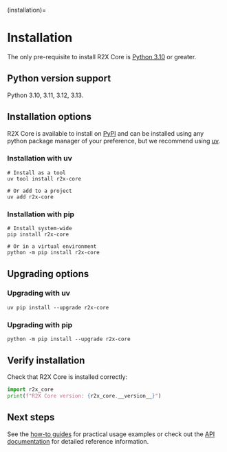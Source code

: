 (installation)=

# Installation

The only pre-requisite to install R2X Core is [Python 3.10](https://www.python.org/downloads/release/python-3100/) or greater.

## Python version support

Python 3.10, 3.11, 3.12, 3.13.

## Installation options

R2X Core is available to install on [PyPI](https://pypi.org/project/r2x-core/) and can be installed using any python package manager of your preference, but we recommend using [uv](https://docs.astral.sh/uv/getting-started/installation/).

### Installation with uv

```console
# Install as a tool
uv tool install r2x-core

# Or add to a project
uv add r2x-core
```

### Installation with pip

```console
# Install system-wide
pip install r2x-core

# Or in a virtual environment
python -m pip install r2x-core
```

## Upgrading options

### Upgrading with uv

```console
uv pip install --upgrade r2x-core
```

### Upgrading with pip

```console
python -m pip install --upgrade r2x-core
```

## Verify installation

Check that R2X Core is installed correctly:

```python
import r2x_core
print(f"R2X Core version: {r2x_core.__version__}")
```

## Next steps

See the [how-to guides](how-tos/index.md) for practical usage examples or check out the [API documentation](references/index.md) for detailed reference information.

